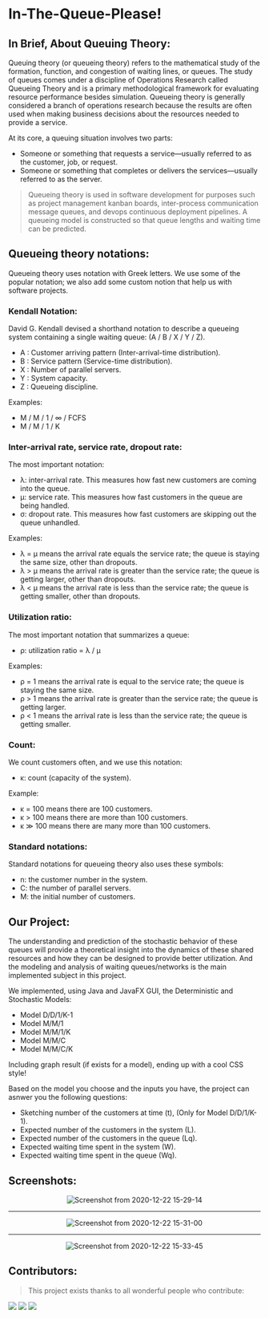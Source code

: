 # In-The-Queue-Please!

## In Brief, About Queuing Theory:

Queuing theory (or queueing theory) refers to the mathematical study of the formation, function, and congestion of waiting lines, or queues. The study of queues comes under a discipline of Operations Research called Queueing Theory and is a primary methodological framework for evaluating resource performance besides simulation. Queueing theory is generally considered a branch of operations research because the results are often used when making business decisions about the resources needed to provide a service.

At its core, a queuing situation involves two parts:
* Someone or something that requests a service—usually referred to as the customer, job, or request.
* Someone or something that completes or delivers the services—usually referred to as the server.

> Queueing theory is used in software development for purposes such as project management kanban boards, inter-process communication message queues, and devops continuous deployment pipelines. A queueing model is constructed so that queue lengths and waiting time can be predicted.

## Queueing theory notations:

Queueing theory uses notation with Greek letters. We use some of the popular notation; we also add some custom notion that help us with software projects.

### Kendall Notation:

David G. Kendall devised a shorthand notation to describe a queueing system containing a single waiting queue: (A / B / X / Y / Z).

* A : Customer arriving pattern (Inter-arrival-time distribution).
* B : Service pattern (Service-time distribution).
* X : Number of parallel servers.
* Y : System capacity.
* Z : Queueing discipline.

Examples: 
* M / M / 1 / ∞ / FCFS 
* M / M / 1 / K

### Inter-arrival rate, service rate, dropout rate:

The most important notation:
  * λ: inter-arrival rate. This measures how fast new customers are coming into the queue.
  * μ: service rate. This measures how fast customers in the queue are being handled.
  * σ: dropout rate. This measures how fast customers are skipping out the queue unhandled.

Examples:
  * λ = μ means the arrival rate equals the service rate; the queue is staying the same size, other than dropouts.
  * λ > μ means the arrival rate is greater than the service rate; the queue is getting larger, other than dropouts.
  * λ < μ means the arrival rate is less than the service rate; the queue is getting smaller, other than dropouts.

### Utilization ratio:

The most important notation that summarizes a queue:
  * ρ: utilization ratio = λ / μ

Examples:
  * ρ = 1 means the arrival rate is equal to the service rate; the queue is staying the same size.
  * ρ > 1 means the arrival rate is greater than the service rate; the queue is getting larger.
  * ρ < 1 means the arrival rate is less than the service rate; the queue is getting smaller.

### Count:

We count customers often, and we use this notation:
  * κ: count (capacity of the system).

Example:
  * κ = 100 means there are 100 customers.
  * κ > 100 means there are more than 100 customers.
  * κ ≫ 100 means there are many more than 100 customers.

### Standard notations:

Standard notations for queueing theory also uses these symbols:
  * n: the customer number in the system.
  * C: the number of parallel servers.
  * M: the initial number of customers.

## Our Project:

The understanding and prediction of the stochastic behavior of these queues will provide a theoretical insight into the dynamics of these shared resources and how they can be designed to provide better utilization. And the modeling and analysis of waiting queues/networks is the main implemented subject in this project.

We implemented, using Java and JavaFX GUI, the Deterministic and Stochastic Models:

* Model D/D/1/K-1
* Model M/M/1
* Model M/M/1/K
* Model M/M/C
* Model M/M/C/K

Including graph result (if exists for a model), ending up with a cool CSS style!

Based on the model you choose and the inputs you have, the project can asnwer you the following questions:

* Sketching number of the customers at time (t), (Only for Model D/D/1/K-1).
* Expected number of the customers in the system (L).
* Expected number of the customers in the queue (Lq).
* Expected waiting time spent in the system (W).
* Expected waiting time spent in the queue (Wq).

## Screenshots:

<div align="center">

![Screenshot from 2020-12-22 15-29-14](https://user-images.githubusercontent.com/52632898/102894846-65341180-446c-11eb-8549-4be116aff37b.png)

<hr />

![Screenshot from 2020-12-22 15-31-00](https://user-images.githubusercontent.com/52632898/102894972-914f9280-446c-11eb-967c-6f6421fb8cd4.png)

<hr />

![Screenshot from 2020-12-22 15-33-45](https://user-images.githubusercontent.com/52632898/102894936-83017680-446c-11eb-8b93-970ac2b533a0.png)

</div>


## Contributors:

> This project exists thanks to all wonderful people who contribute: 

[![](https://avatars1.githubusercontent.com/u/51851957?s=80&v=4)](https://github.com/M0D4)
[![](https://avatars0.githubusercontent.com/u/55098152?s=80&v=4)](https://github.com/khaled-diab)
[![](https://avatars2.githubusercontent.com/u/52632898?s=80&v=4)](https://github.com/AHR9N)
